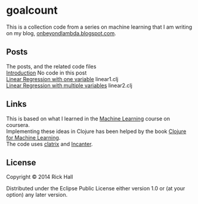 # goalcount

This is a collection code from a series on machine learning that I am writing on my blog, [onbeyondlambda.blogspot.com](onbeyondlambda.blogspot.com).  

## Posts
The posts, and the related code files  
[Introduction](http://onbeyondlambda.blogspot.com/2014/03/ml-class-notes-lesson-1-introduction.html) No code in this post  
[Linear Regression with one variable](http://onbeyondlambda.blogspot.com/2014/07/linear-regression-in-clojure-part-i.html) linear1.clj  
[Linear Regression with multiple variables](http://onbeyondlambda.blogspot.com/2014/07/machine-learning-in-clojure-part-2.html) linear2.clj  

## Links
This is based on what I learned in the [Machine Learning](https://www.coursera.org/course/ml) course on coursera.  
Implementing these ideas in Clojure has been helped by the book [Clojure for Machine Learning](http://www.amazon.com/Clojure-Machine-Learning-Akhil-Wali/dp/1783284358/).  
The code uses [clatrix](https://github.com/tel/clatrix) and [Incanter](http://incanter.org/).

## License

Copyright © 2014 Rick Hall

Distributed under the Eclipse Public License either version 1.0 or (at
your option) any later version.
